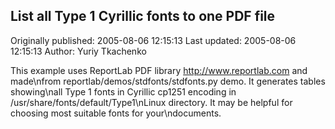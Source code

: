 ## List all Type 1 Cyrillic fonts to one PDF file 
Originally published: 2005-08-06 12:15:13 
Last updated: 2005-08-06 12:15:13 
Author: Yuriy Tkachenko 
 
This example uses ReportLab PDF library <http://www.reportlab.com> and made\nfrom reportlab/demos/stdfonts/stdfonts.py demo. It generates tables showing\nall Type 1 fonts in Cyrillic cp1251 encoding in /usr/share/fonts/default/Type1\nLinux directory. It may be helpful for choosing most suitable fonts for your\ndocuments.